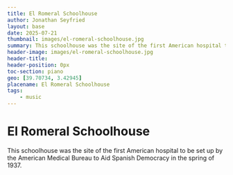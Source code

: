 ```yaml
---
title: El Romeral Schoolhouse
author: Jonathan Seyfried
layout: base
date: 2025-07-21
thumbnail: images/el-romeral-schoolhouse.jpg
summary: This schoolhouse was the site of the first American hospital to be set up by the American Medical Bureau to Aid Spanish Democracy in the spring of 1937. 
header-image: images/el-romeral-schoolhouse.jpg
header-title:
header-position: 0px
toc-section: piano
geo: [39.70734, 3.42945]
placename: El Romeral Schoolhouse
tags:
    - music
---
```


# El Romeral Schoolhouse
This schoolhouse was the site of the first American hospital to be set up by the American Medical Bureau to Aid Spanish Democracy in the spring of 1937.